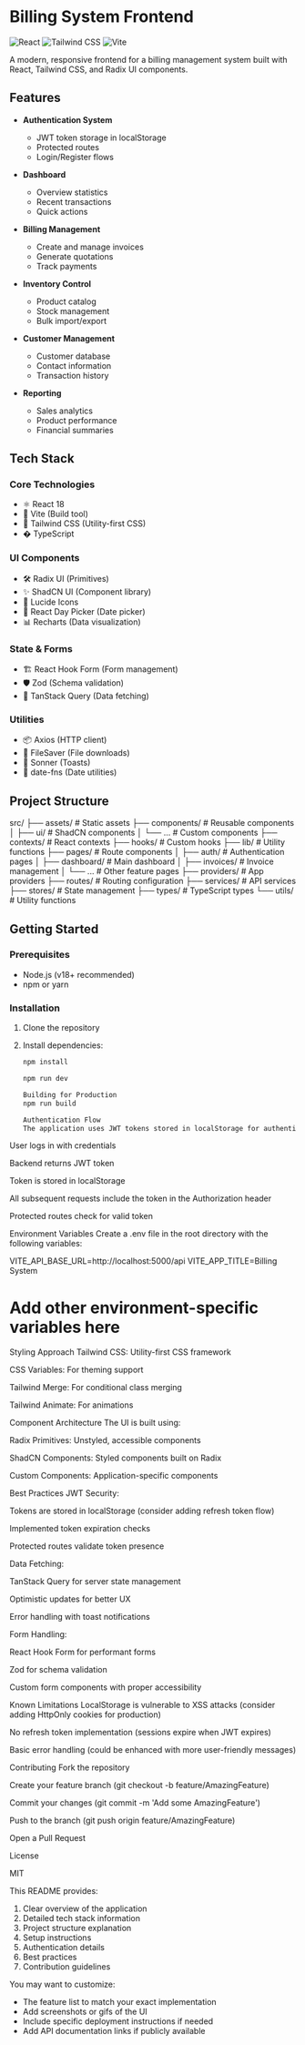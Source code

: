 # Billing System Frontend

![React](https://img.shields.io/badge/React-18.3.1-blue)
![Tailwind CSS](https://img.shields.io/badge/Tailwind_CSS-3.4.11-06B6D4)
![Vite](https://img.shields.io/badge/Vite-5.4.1-646CFF)

A modern, responsive frontend for a billing management system built with React, Tailwind CSS, and Radix UI components.

## Features

- **Authentication System**

  - JWT token storage in localStorage
  - Protected routes
  - Login/Register flows

- **Dashboard**

  - Overview statistics
  - Recent transactions
  - Quick actions

- **Billing Management**

  - Create and manage invoices
  - Generate quotations
  - Track payments

- **Inventory Control**

  - Product catalog
  - Stock management
  - Bulk import/export

- **Customer Management**

  - Customer database
  - Contact information
  - Transaction history

- **Reporting**
  - Sales analytics
  - Product performance
  - Financial summaries

## Tech Stack

### Core Technologies

- ⚛️ React 18
- 🚀 Vite (Build tool)
- 🎨 Tailwind CSS (Utility-first CSS)
- � TypeScript

### UI Components

- 🛠️ Radix UI (Primitives)
- ✨ ShadCN UI (Component library)
- 🎯 Lucide Icons
- 📅 React Day Picker (Date picker)
- 📊 Recharts (Data visualization)

### State & Forms

- 🏗️ React Hook Form (Form management)
- 🛡️ Zod (Schema validation)
- 🔄 TanStack Query (Data fetching)

### Utilities

- 📦 Axios (HTTP client)
- 💾 FileSaver (File downloads)
- 🔔 Sonner (Toasts)
- 📅 date-fns (Date utilities)

## Project Structure

src/
├── assets/ # Static assets
├── components/ # Reusable components
│ ├── ui/ # ShadCN components
│ └── ... # Custom components
├── contexts/ # React contexts
├── hooks/ # Custom hooks
├── lib/ # Utility functions
├── pages/ # Route components
│ ├── auth/ # Authentication pages
│ ├── dashboard/ # Main dashboard
│ ├── invoices/ # Invoice management
│ └── ... # Other feature pages
├── providers/ # App providers
├── routes/ # Routing configuration
├── services/ # API services
├── stores/ # State management
├── types/ # TypeScript types
└── utils/ # Utility functions

## Getting Started

### Prerequisites

- Node.js (v18+ recommended)
- npm or yarn

### Installation

1. Clone the repository
2. Install dependencies:

   ```bash
   npm install

   npm run dev

   Building for Production
   npm run build

   Authentication Flow
   The application uses JWT tokens stored in localStorage for authentication:
   ```

User logs in with credentials

Backend returns JWT token

Token is stored in localStorage

All subsequent requests include the token in the Authorization header

Protected routes check for valid token

Environment Variables
Create a .env file in the root directory with the following variables:

VITE_API_BASE_URL=http://localhost:5000/api
VITE_APP_TITLE=Billing System

# Add other environment-specific variables here

Styling Approach
Tailwind CSS: Utility-first CSS framework

CSS Variables: For theming support

Tailwind Merge: For conditional class merging

Tailwind Animate: For animations

Component Architecture
The UI is built using:

Radix Primitives: Unstyled, accessible components

ShadCN Components: Styled components built on Radix

Custom Components: Application-specific components

Best Practices
JWT Security:

Tokens are stored in localStorage (consider adding refresh token flow)

Implemented token expiration checks

Protected routes validate token presence

Data Fetching:

TanStack Query for server state management

Optimistic updates for better UX

Error handling with toast notifications

Form Handling:

React Hook Form for performant forms

Zod for schema validation

Custom form components with proper accessibility

Known Limitations
LocalStorage is vulnerable to XSS attacks (consider adding HttpOnly cookies for production)

No refresh token implementation (sessions expire when JWT expires)

Basic error handling (could be enhanced with more user-friendly messages)

Contributing
Fork the repository

Create your feature branch (git checkout -b feature/AmazingFeature)

Commit your changes (git commit -m 'Add some AmazingFeature')

Push to the branch (git push origin feature/AmazingFeature)

Open a Pull Request

License

MIT

This README provides:

1. Clear overview of the application
2. Detailed tech stack information
3. Project structure explanation
4. Setup instructions
5. Authentication details
6. Best practices
7. Contribution guidelines

You may want to customize:

- The feature list to match your exact implementation
- Add screenshots or gifs of the UI
- Include specific deployment instructions if needed
- Add API documentation links if publicly available
